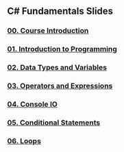 ##  C# Fundamentals Slides

### [00. Course Introduction]()

### [01. Introduction to Programming]()

### [02. Data Types and Variables]()

### [03. Operators and Expressions]()

### [04. Console IO]()

### [05. Conditional Statements]()

### [06. Loops]()
